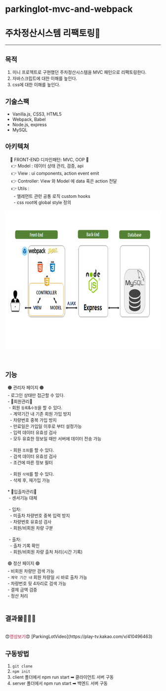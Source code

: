 # parkinglot-mvc-and-webpack

# 주차정산시스템 리팩토링🚚
-----
## 목적

  1. 미니 프로젝트로 구현했던 주차정산시스템을 MVC 패턴으로 리팩토링한다.
  2. 자바스크립트에 대한 이해를 높인다.
  3. css에 대한 이해를 높인다.

## 기술스팩
  - Vanilla.js, CSS3, HTML5
  - Webpack, Babel
  - Node.js, express
  - MySQL

## 아키텍쳐<br/>
&nbsp;&nbsp;&nbsp;  🔸 FRONT-END 디자인패턴: MVC, OOP 🔸<br/>
&nbsp;&nbsp;&nbsp;&nbsp;  👉 Model : 데이터 상태 관리, 검증, api<br/>
&nbsp;&nbsp;&nbsp;&nbsp;  👉 View : ui components, action event emit<br/>
&nbsp;&nbsp;&nbsp;&nbsp;  👉 Controller: View 와 Model 에 data  혹은 action 전달<br/>
&nbsp;&nbsp;&nbsp;&nbsp;  👉 Utils : <br/>
&nbsp;&nbsp;&nbsp;&nbsp;&nbsp;&nbsp; - 엘레먼트 관련 공통 로직 custom hooks <br/>
&nbsp;&nbsp;&nbsp;&nbsp;&nbsp;&nbsp; - css root에 global style 정의<br/>
&nbsp;&nbsp;&nbsp;&nbsp;  <img src="arquitecture.png" width="700px" height="450px">

<br/>

## 기능
&nbsp;  🟠 관리자 페이지 🟠
  <br/>
&nbsp;&nbsp;- 로그인 상태만 접근할 수 있다.<br/>
&nbsp;&nbsp;- 🚩회원관리🚩<br/>
&nbsp;&nbsp;&nbsp;- 회원 `등록`&`수정`을 할 수 있다.<br/>
&nbsp;&nbsp;&nbsp;&nbsp;- 계약기간 내 기존 회원 가입 방지<br/>
&nbsp;&nbsp;&nbsp;&nbsp;- 차량번호 중복 가입 방지<br/>
&nbsp;&nbsp;&nbsp;&nbsp;- 만료일은 가입일 이후로 부터 설정가능<br/>
&nbsp;&nbsp;&nbsp;&nbsp;- 입력 데이터 유효성 검사<br/>
&nbsp;&nbsp;&nbsp;&nbsp;- 모두 유효한 정보일 때만 서버에 데이터 전송 가능<br/>
      <br/>
&nbsp;&nbsp;&nbsp;&nbsp;- 회원 `조회`를 할 수 있다.<br/>
&nbsp;&nbsp;&nbsp;&nbsp;- 검색 데이터 유효성 검사<br/>
&nbsp;&nbsp;&nbsp;&nbsp;- 조건에 따른 정보 필터<br/>
      <br/>
&nbsp;&nbsp;&nbsp;&nbsp;- 회원 `삭제`를 할 수 있다.<br/>
&nbsp;&nbsp;&nbsp;&nbsp;- 삭제 후, 재가입 가능<br/>
      <br/>
&nbsp;&nbsp;* 🚩입출차관리🚩<br/>
&nbsp;&nbsp;&nbsp;- 센서기능 대체<br/>
    <br/>
&nbsp;&nbsp;&nbsp;- 입차:<br/>
&nbsp;&nbsp;&nbsp;&nbsp;- 미출차 차량번호 중복 입력 방지<br/>
&nbsp;&nbsp;&nbsp;&nbsp;- 차량번호 유효성 검사<br/>
&nbsp;&nbsp;&nbsp;&nbsp;- 회원/비회원 차량 구분<br/>
     <br/>
&nbsp;&nbsp;&nbsp;- 출차:<br/>
&nbsp;&nbsp;&nbsp;&nbsp;- 출차 기록 확인<br/>
&nbsp;&nbsp;&nbsp;&nbsp;- 회원/비회원 차량 출처 처리(시간 기록)<br/>
      <br/>
&nbsp;   🟢 정산 페이지 🟢
   <br />
&nbsp;&nbsp;- 비회원 차량만 검색 가능<br/>
&nbsp;&nbsp;- `계약 기간 내` 회원 차량일 시 바로 출차 가능<br/>
&nbsp;&nbsp;- 차량번호 뒷 4자리로 검색 가능<br/>
&nbsp;&nbsp;- 결제 금액 검증<br/>
&nbsp;&nbsp;- 정산 처리 <br/>
   <br />
   
## 결과물🔔🔔🔔
<br />
😍<span style="color:crimson">영상보기</span>😍
[ParkingLotVideo](https://play-tv.kakao.com/v/410496463)

## 구동방법
1. `git clone`
2. `npm init`
3.  client 폴더에서 npm run start  ➡ 클라이언트 서버 구동
4. server 폴더에서 npm run start ➡ 백엔드 서버 구동


